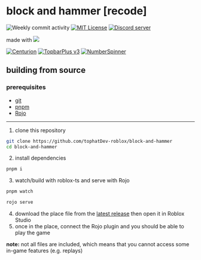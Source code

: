 # block and hammer [recode]

![Weekly commit activity](https://img.shields.io/github/commit-activity/w/tophatDev-roblox/block-and-hammer)
[![MIT License](https://img.shields.io/badge/license-MIT-3da638)](https://github.com/tophatDev-roblox/block-and-hammer/blob/main/LICENSE)
[![Discord server](https://discordapp.com/api/guilds/1383751640800034877/widget.png)](https://discord.gg/fN4sVUngdS)

made with [![](https://img.shields.io/badge/roblox--ts-e2241a?logo=Roblox&labelColor=fff&logoColor=e2241a&color=e2241a)](https://roblox-ts.com/)

[![Centurion](https://img.shields.io/badge/paradoxuum-Centurion-010409?logo=RobloxStudio&labelColor=33f)](https://centurion.paradoxum.dev)
[![TopbarPlus v3](https://img.shields.io/badge/ForeverHD-TopbarPlus_v3-010409?logo=RobloxStudio&labelColor=33f)](https://github.com/1ForeverHD/TopbarPlus)
[![NumberSpinner](https://img.shields.io/badge/boatbomber-NumberSpinner-010409?logo=RobloxStudio&labelColor=33f)](https://github.com/boatbomber/NumberSpinner)

## building from source

### prerequisites
* [git](https://git-scm.com/downloads)
* [pnpm](https://pnpm.io/installation)
* [Rojo](https://rojo.space)

---

1. clone this repository
```bash
git clone https://github.com/tophatDev-roblox/block-and-hammer
cd block-and-hammer
```
2. install dependencies
```bash
pnpm i
```
3. watch/build with roblox-ts and serve with Rojo
```bash
pnpm watch
```
```bash
rojo serve
```
4. download the place file from the [latest release](https://github.com/tophatDev-roblox/block-and-hammer/releases/latest) then open it in Roblox Studio
5. once in the place, connect the Rojo plugin and you should be able to play the game

**note:** not all files are included, which means that you cannot access some in-game features (e.g. replays)
